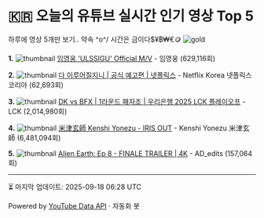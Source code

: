 # 🇰🇷 오늘의 유튜브 실시간 인기 영상 Top 5

하루에 영상 5개만 보기.. 약속 \^o^/ 
시간은 금이다$¥฿₩€🪙
![gold](https://media.tenor.com/your-gif-id.gif)


**1.** ![thumbnail](https://i.ytimg.com/vi/30hZXHeB85U/default.jpg)
[임영웅 'ULSSIGU' Official M/V](https://youtube.com/watch?v=30hZXHeB85U) - 임영웅 (629,116회)

**2.** ![thumbnail](https://i.ytimg.com/vi/vHva0Cr5tO0/default.jpg)
[다 이루어질지니 | 공식 예고편 | 넷플릭스](https://youtube.com/watch?v=vHva0Cr5tO0) - Netflix Korea 넷플릭스 코리아 (62,693회)

**3.** ![thumbnail](https://i.ytimg.com/vi/_lA23P3x3vY/default.jpg)
[DK vs BFX | 1라운드 패자조 | 우리은행 2025 LCK 플레이오프](https://youtube.com/watch?v=_lA23P3x3vY) - LCK (2,014,980회)

**4.** ![thumbnail](https://i.ytimg.com/vi/LmZD-TU96q4/default.jpg)
[米津玄師  Kenshi Yonezu - IRIS OUT](https://youtube.com/watch?v=LmZD-TU96q4) - Kenshi Yonezu  米津玄師 (6,481,094회)

**5.** ![thumbnail](https://i.ytimg.com/vi/c04-4vMZLRk/default.jpg)
[Alien Earth: Ep 8 - FINALE TRAILER | 4K](https://youtube.com/watch?v=c04-4vMZLRk) - AD_edits (157,064회)


---
⏳ 마지막 업데이트: 2025-09-18 06:28 UTC

Powered by [YouTube Data API](https://developers.google.com/youtube/v3/docs/videos/list) · 자동화 봇